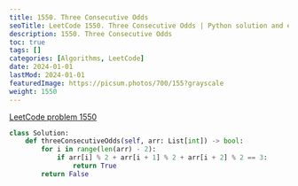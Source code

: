```yaml
---
title: 1550. Three Consecutive Odds
seoTitle: LeetCode 1550. Three Consecutive Odds | Python solution and explanation
description: 1550. Three Consecutive Odds
toc: true
tags: []
categories: [Algorithms, LeetCode]
date: 2024-01-01
lastMod: 2024-01-01
featuredImage: https://picsum.photos/700/155?grayscale
weight: 1550
---
```


[LeetCode problem 1550](https://leetcode.com/problems/three-consecutive-odds/)

```python
class Solution:
    def threeConsecutiveOdds(self, arr: List[int]) -> bool:
        for i in range(len(arr) - 2):
            if arr[i] % 2 + arr[i + 1] % 2 + arr[i + 2] % 2 == 3:
                return True
        return False

```
